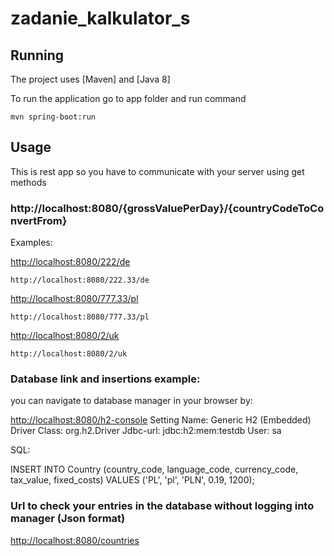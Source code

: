 # zadanie_kalkulator_s

## Running

The project uses [Maven] and [Java 8]

To run the application go to app folder and run command

```
mvn spring-boot:run
```


## Usage

This is rest app so you have to communicate with your server using get methods

### http://localhost:8080/{grossValuePerDay}/{countryCodeToConvertFrom}


Examples:

[http://localhost:8080/222/de](http://localhost:8080/222/de)

```
http://localhost:8080/222.33/de
```


[http://localhost:8080/777.33/pl](http://localhost:8080/777.33/pl)

```
http://localhost:8080/777.33/pl
```

[http://localhost:8080/2/uk](http://localhost:8080/2/uk)

```
http://localhost:8080/2/uk
```

### Database link and insertions example:

you can navigate to database manager in your browser by:

[http://localhost:8080/h2-console](http://localhost:8080/h2-console)
Setting Name: Generic H2 (Embedded)
Driver Class: org.h2.Driver
Jdbc-url: jdbc:h2:mem:testdb
User: sa

SQL:

INSERT INTO
Country (country_code, language_code, currency_code, tax_value, fixed_costs)
VALUES
('PL', 'pl', 'PLN', 0.19, 1200);


### Url to check your entries in the database without logging into manager (Json format)
[http://localhost:8080/countries](http://localhost:8080/countries)

